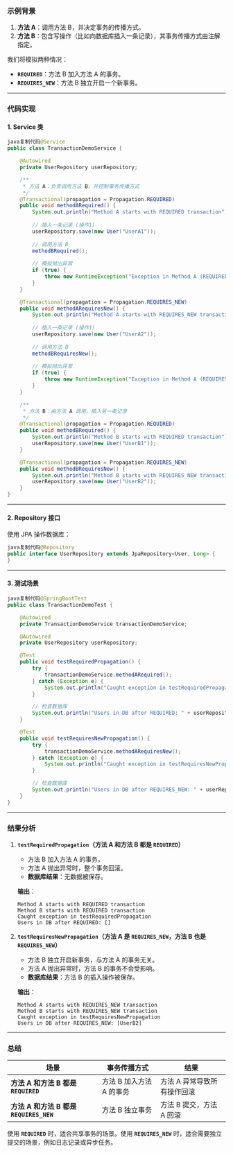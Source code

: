 ### **示例背景**

1. **方法 A**：调用方法 B，并决定事务的传播方式。
2. **方法 B**：包含写操作（比如向数据库插入一条记录），其事务传播方式由注解指定。

我们将模拟两种情况：

- **`REQUIRED`**：方法 B 加入方法 A 的事务。
- **`REQUIRES_NEW`**：方法 B 独立开启一个新事务。

------

### **代码实现**

#### 1. Service 类

```java
java复制代码@Service
public class TransactionDemoService {

    @Autowired
    private UserRepository userRepository;

    /**
     * 方法 A：负责调用方法 B，并控制事务传播方式
     */
    @Transactional(propagation = Propagation.REQUIRED)
    public void methodARequired() {
        System.out.println("Method A starts with REQUIRED transaction");
        
        // 插入一条记录 (操作1)
        userRepository.save(new User("UserA1"));
        
        // 调用方法 B
        methodBRequired();
        
        // 模拟抛出异常
        if (true) {
            throw new RuntimeException("Exception in Method A (REQUIRED)");
        }
    }

    @Transactional(propagation = Propagation.REQUIRES_NEW)
    public void methodARequiresNew() {
        System.out.println("Method A starts with REQUIRES_NEW transaction");
        
        // 插入一条记录 (操作1)
        userRepository.save(new User("UserA2"));
        
        // 调用方法 B
        methodBRequiresNew();
        
        // 模拟抛出异常
        if (true) {
            throw new RuntimeException("Exception in Method A (REQUIRES_NEW)");
        }
    }

    /**
     * 方法 B：由方法 A 调用，插入另一条记录
     */
    @Transactional(propagation = Propagation.REQUIRED)
    public void methodBRequired() {
        System.out.println("Method B starts with REQUIRED transaction");
        userRepository.save(new User("UserB1"));
    }

    @Transactional(propagation = Propagation.REQUIRES_NEW)
    public void methodBRequiresNew() {
        System.out.println("Method B starts with REQUIRES_NEW transaction");
        userRepository.save(new User("UserB2"));
    }
}
```

------

#### 2. Repository 接口

使用 JPA 操作数据库：

```java
java复制代码@Repository
public interface UserRepository extends JpaRepository<User, Long> {
}
```

------

#### 3. 测试场景

```java
java复制代码@SpringBootTest
public class TransactionDemoTest {

    @Autowired
    private TransactionDemoService transactionDemoService;

    @Autowired
    private UserRepository userRepository;

    @Test
    public void testRequiredPropagation() {
        try {
            transactionDemoService.methodARequired();
        } catch (Exception e) {
            System.out.println("Caught exception in testRequiredPropagation");
        }

        // 检查数据库
        System.out.println("Users in DB after REQUIRED: " + userRepository.findAll());
    }

    @Test
    public void testRequiresNewPropagation() {
        try {
            transactionDemoService.methodARequiresNew();
        } catch (Exception e) {
            System.out.println("Caught exception in testRequiresNewPropagation");
        }

        // 检查数据库
        System.out.println("Users in DB after REQUIRES_NEW: " + userRepository.findAll());
    }
}
```

------

### **结果分析**

1. **`testRequiredPropagation`（方法 A 和方法 B 都是 `REQUIRED`）**

   - 方法 B 加入方法 A 的事务。
   - 方法 A 抛出异常时，整个事务回滚。
   - **数据库结果**：无数据被保存。

   **输出**：

   ```
   Method A starts with REQUIRED transaction
   Method B starts with REQUIRED transaction
   Caught exception in testRequiredPropagation
   Users in DB after REQUIRED: []
   ```

2. **`testRequiresNewPropagation`（方法 A 是 `REQUIRES_NEW`，方法 B 也是 `REQUIRES_NEW`）**

   - 方法 B 独立开启新事务，与方法 A 的事务无关。
   - 方法 A 抛出异常时，方法 B 的事务不会受影响。
   - **数据库结果**：方法 B 的插入操作被保存。

   **输出**：

   ```
   Method A starts with REQUIRES_NEW transaction
   Method B starts with REQUIRES_NEW transaction
   Caught exception in testRequiresNewPropagation
   Users in DB after REQUIRES_NEW: [UserB2]
   ```

------

### **总结**

| **场景**                                | **事务传播方式**         | **结果**                    |
| --------------------------------------- | ------------------------ | --------------------------- |
| **方法 A 和方法 B 都是 `REQUIRED`**     | 方法 B 加入方法 A 的事务 | 方法 A 异常导致所有操作回滚 |
| **方法 A 和方法 B 都是 `REQUIRES_NEW`** | 方法 B 独立事务          | 方法 B 提交，方法 A 回滚    |

使用 **`REQUIRED`** 时，适合共享事务的场景。使用 **`REQUIRES_NEW`** 时，适合需要独立提交的场景，例如日志记录或异步任务。

